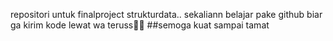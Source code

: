 repositori untuk finalproject strukturdata.. sekaliann belajar pake github biar ga kirim kode lewat wa teruss🤷‍♂️
##semoga kuat sampai tamat

